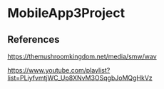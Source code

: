 # MobileApp3Project

## References

https://themushroomkingdom.net/media/smw/wav

https://www.youtube.com/playlist?list=PLiyfvmtjWC_Up8XNvM3OSqgbJoMQgHkVz

